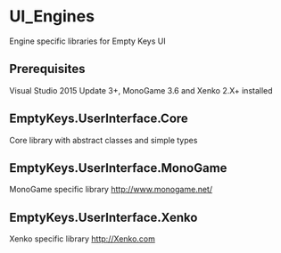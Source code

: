 # UI_Engines
Engine specific libraries for Empty Keys UI

## Prerequisites
Visual Studio 2015 Update 3+, MonoGame 3.6 and Xenko 2.X+ installed

## EmptyKeys.UserInterface.Core
Core library with abstract classes and simple types

## EmptyKeys.UserInterface.MonoGame
MonoGame specific library
http://www.monogame.net/

## EmptyKeys.UserInterface.Xenko
Xenko specific library 
http://Xenko.com
